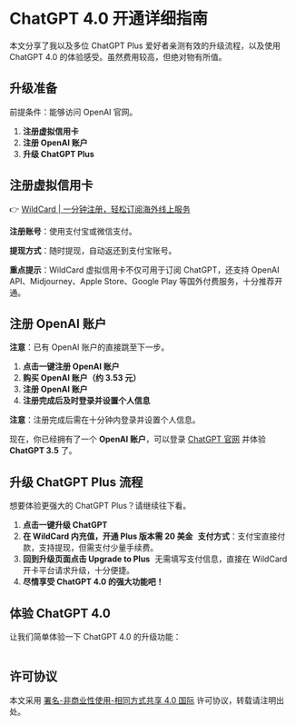 # ChatGPT 4.0 开通详细指南

本文分享了我以及多位 ChatGPT Plus 爱好者亲测有效的升级流程，以及使用 ChatGPT 4.0 的体验感受。虽然费用较高，但绝对物有所值。

## 升级准备

前提条件：能够访问 OpenAI 官网。

1. **注册虚拟信用卡**
2. **注册 OpenAI 账户**
3. **升级 ChatGPT Plus**

## 注册虚拟信用卡

👉 [WildCard | 一分钟注册，轻松订阅海外线上服务](https://bbtdd.com/WildCard)

**注册账号**：使用支付宝或微信支付。

**提现方式**：随时提现，自动返还到支付宝账号。

**重点提示**：WildCard 虚拟信用卡不仅可用于订阅 ChatGPT，还支持 OpenAI API、Midjourney、Apple Store、Google Play 等国外付费服务，十分推荐开通。

## 注册 OpenAI 账户

**注意**：已有 OpenAI 账户的直接跳至下一步。

1. **点击一键注册 OpenAI 账户**
   ![注册页面](data:image/png;base64,iVBORw0KGgoAAAANSUhEUgAAAAEAAAABCAYAAAAfFcSJAAAABGdBTUEAALGPC/xhBQAAADhlWElmTU0AKgAAAAgAAYdpAAQAAAABAAAAGgAAAAAAAqACAAQAAAABAAAAAaADAAQAAAABAAAAAQAAAADa6r/EAAAAC0lEQVQIHWNgAAIAAAUAAY27m/MAAAAASUVORK5CYII=)
2. **购买 OpenAI 账户（约 3.53 元）**
   ![购买页面](data:image/png;base64,iVBORw0KGgoAAAANSUhEUgAAAAEAAAABCAYAAAAfFcSJAAAABGdBTUEAALGPC/xhBQAAADhlWElmTU0AKgAAAAgAAYdpAAQAAAABAAAAGgAAAAAAAqACAAQAAAABAAAAAaADAAQAAAABAAAAAQAAAADa6r/EAAAAC0lEQVQIHWNgAAIAAAUAAY27m/MAAAAASUVORK5CYII=)
3. **注册 OpenAI 账户**
   ![注册页面](data:image/png;base64,iVBORw0KGgoAAAANSUhEUgAAAAEAAAABCAYAAAAfFcSJAAAABGdBTUEAALGPC/xhBQAAADhlWElmTU0AKgAAAAgAAYdpAAQAAAABAAAAGgAAAAAAAqACAAQAAAABAAAAAaADAAQAAAABAAAAAQAAAADa6r/EAAAAC0lEQVQIHWNgAAIAAAUAAY27m/MAAAAASUVORK5CYII=)
4. **注册完成后及时登录并设置个人信息**

**注意**：注册完成后需在十分钟内登录并设置个人信息。

现在，你已经拥有了一个 **OpenAI 账户**，可以登录 [ChatGPT 官网](https://chat.openai.com/) 并体验 **ChatGPT 3.5** 了。

## 升级 ChatGPT Plus 流程

想要体验更强大的 ChatGPT Plus？请继续往下看。

1. **点击一键升级 ChatGPT**
   ![升级页面](data:image/png;base64,iVBORw0KGgoAAAANSUhEUgAAAAEAAAABCAYAAAAfFcSJAAAABGdBTUEAALGPC/xhBQAAADhlWElmTU0AKgAAAAgAAYdpAAQAAAABAAAAGgAAAAAAAqACAAQAAAABAAAAAaADAAQAAAABAAAAAQAAAADa6r/EAAAAC0lEQVQIHWNgAAIAAAUAAY27m/MAAAAASUVORK5CYII=)
2. **在 WildCard 内充值，开通 Plus 版本需 20 美金**
   ![充值页面](data:image/png;base64,iVBORw0KGgoAAAANSUhEUgAAAAEAAAABCAYAAAAfFcSJAAAABGdBTUEAALGPC/xhBQAAADhlWElmTU0AKgAAAAgAAYdpAAQAAAABAAAAGgAAAAAAAqACAAQAAAABAAAAAaADAAQAAAABAAAAAQAAAADa6r/EAAAAC0lEQVQIHWNgAAIAAAUAAY27m/MAAAAASUVORK5CYII=)
   **支付方式**：支付宝直接付款，支持提现，但需支付少量手续费。
3. **回到升级页面点击 Upgrade to Plus**
   ![升级页面](data:image/png;base64,iVBORw0KGgoAAAANSUhEUgAAAAEAAAABCAYAAAAfFcSJAAAABGdBTUEAALGPC/xhBQAAADhlWElmTU0AKgAAAAgAAYdpAAQAAAABAAAAGgAAAAAAAqACAAQAAAABAAAAAaADAAQAAAABAAAAAQAAAADa6r/EAAAAC0lEQVQIHWNgAAIAAAUAAY27m/MAAAAASUVORK5CYII=)
   无需填写支付信息，直接在 WildCard 开卡平台请求升级，十分便捷。
4. **尽情享受 ChatGPT 4.0 的强大功能吧！**

## 体验 ChatGPT 4.0

让我们简单体验一下 ChatGPT 4.0 的升级功能：

![功能展示](data:image/png;base64,iVBORw0KGgoAAAANSUhEUgAAAAEAAAABCAYAAAAfFcSJAAAABGdBTUEAALGPC/xhBQAAADhlWElmTU0AKgAAAAgAAYdpAAQAAAABAAAAGgAAAAAAAqACAAQAAAABAAAAAaADAAQAAAABAAAAAQAAAADa6r/EAAAAC0lEQVQIHWNgAAIAAAUAAY27m/MAAAAASUVORK5CYII=)

## 许可协议

本文采用 [署名-非商业性使用-相同方式共享 4.0 国际](https://creativecommons.org/licenses/by-nc-sa/4.0/) 许可协议，转载请注明出处。